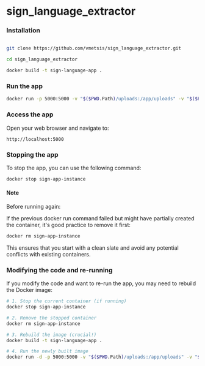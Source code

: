 # sign_language_extractor

### Installation
```bash

git clone https://github.com/vmetsis/sign_language_extractor.git

cd sign_language_extractor

docker build -t sign-language-app .
```

### Run the app
```bash
docker run -p 5000:5000 -v "$($PWD.Path)/uploads:/app/uploads" -v "$($PWD.Path)/data:/app/data" --name sign-app-instance sign-language-app
```

### Access the app
Open your web browser and navigate to:
```
http://localhost:5000
```

### Stopping the app
To stop the app, you can use the following command:
```bash
docker stop sign-app-instance
```

#### Note
Before running again:

If the previous docker run command failed but might have partially created the container, it's good practice to remove it first:
```bash
docker rm sign-app-instance
```

This ensures that you start with a clean slate and avoid any potential conflicts with existing containers.


### Modifying the code and re-running
If you modify the code and want to re-run the app, you may need to rebuild the Docker image:
```bash
# 1. Stop the current container (if running)
docker stop sign-app-instance

# 2. Remove the stopped container
docker rm sign-app-instance

# 3. Rebuild the image (crucial!)
docker build -t sign-language-app .

# 4. Run the newly built image
docker run -d -p 5000:5000 -v "$($PWD.Path)/uploads:/app/uploads" -v "$($PWD.Path)/data:/app/data" --name sign-app-instance sign-language-app
```
